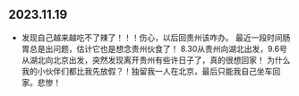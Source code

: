 ## 2023.11.19
 - 发现自己越来越吃不了辣了！！！伤心，以后回贵州该咋办。
 最近一段时间肠胃总是出问题，估计它也是想念贵州伙食了！
 8.30从贵州向湖北出发，9.6号从湖北向北京出发，突然发现离开贵州有些许日子了，真的很想回家！
 为什么我的小伙伴们都比我先放假？！独留我一人在北京，最后只能我自己坐车回家。悲惨！
